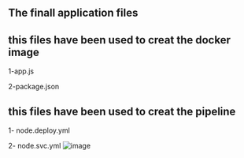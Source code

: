 ## The finall application files 
## this files have been used to creat the docker image

1-app.js

2-package.json

## this files have been used to creat the pipeline

1- node.deploy.yml 

2- node.svc.yml 
![image](https://user-images.githubusercontent.com/105854314/199919252-978cc777-168b-476a-b0e2-56b9fcb0f26e.png)
